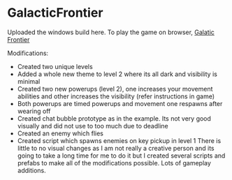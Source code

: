 ﻿# GalacticFrontier

Uploaded the windows build here. To play the game on browser, [Galatic Frontier](djkoholic.itch.io/galactic-frontier)

Modifications:

- Created two unique levels
- Added a whole new theme to level 2 where its all dark and visibility is minimal
- Created two new powerups (level 2), one increases your movement abilities and other increases the visibility (refer instructions in game)
- Both powerups are timed powerups and movement one respawns after wearing off
- Created chat bubble prototype as in the example. Its not very good visually and did not use to too much due to deadline
- Created an enemy which flies
- Created script which spawns enemies on key pickup in level 1
There is little to no visual changes as I am not really a creative person and its going to take a long time for me to do it but I created several scripts and prefabs to make all of the modifications possible. Lots of gameplay additions.
